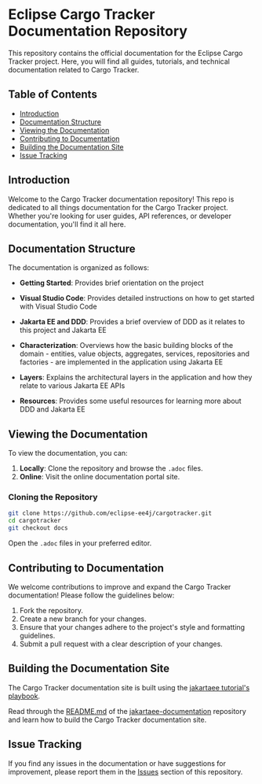 # Eclipse Cargo Tracker Documentation Repository

This repository contains the official documentation for the Eclipse Cargo
Tracker project. Here, you will find all guides, tutorials, and technical documentation related to Cargo Tracker.

## Table of Contents

- [Introduction](#introduction)
- [Documentation Structure](#documentation-structure)
- [Viewing the Documentation](#viewing-the-documentation)
- [Contributing to Documentation](#contributing-to-documentation)
- [Building the Documentation Site](#building-the-documentation-site)
- [Issue Tracking](#issue-tracking)

## Introduction

Welcome to the Cargo Tracker documentation repository! This repo is
dedicated to all things documentation for the Cargo Tracker project.
Whether you're looking for user guides, API references, or developer
documentation, you'll find it all here.

## Documentation Structure

The documentation is organized as follows:

- **Getting Started**: Provides brief orientation on the project

- **Visual Studio Code**: Provides detailed instructions on how to get started with Visual Studio Code

- **Jakarta EE and DDD**: Provides a brief overview of DDD as it relates to this project and Jakarta EE

- **Characterization**: Overviews how the basic building
  blocks of the domain - entities, value objects, aggregates,
  services, repositories and factories - are implemented in the application using Jakarta EE

- **Layers**: Explains the architectural layers in the application and how they relate to various Jakarta EE APIs

- **Resources**: Provides some useful resources for learning more about DDD and Jakarta EE

## Viewing the Documentation

To view the documentation, you can:

1. **Locally**: Clone the repository and browse the `.adoc` files.
2. **Online**: Visit the online documentation portal site.

### Cloning the Repository

```bash
git clone https://github.com/eclipse-ee4j/cargotracker.git
cd cargotracker
git checkout docs
```

Open the `.adoc` files in your preferred editor.

## Contributing to Documentation

We welcome contributions to improve and expand the Cargo Tracker documentation! Please follow the guidelines below:

1. Fork the repository.
2. Create a new branch for your changes.
3. Ensure that your changes adhere to the project's style and formatting guidelines.
4. Submit a pull request with a clear description of your changes.

## Building the Documentation Site

The Cargo Tracker documentation site is built using the [jakartaee tutorial's playbook](https://github.com/jakartaee/jakartaee-documentation/blob/main/antora-playbook.yml).

Read through the [README.md](https://github.com/jakartaee/jakartaee-documentation/blob/main/README.md) of the
[jakartaee-documentation](https://github.com/jakartaee/jakartaee-documentation/blob/main/antora-playbook.yml) repository and
learn how to build the Cargo Tracker documentation site.

## Issue Tracking

If you find any issues in the documentation or have suggestions for
improvement, please report them in the [Issues](https://github.com/eclipse-ee4j/cargotracker/issues) section of this repository.
